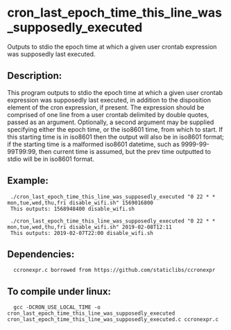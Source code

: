 # cron_last_epoch_time_this_line_was_supposedly_executed
Outputs to stdio the epoch time at which a given user crontab expression was supposedly last executed.

## Description:
 This program outputs to stdio the epoch time at which a given user
 crontab expression was supposedly last executed, in addition to
 the disposition element of the cron expression, if present.  The
 expression should be comprised of one line from a user crontab
 delimited by double quotes, passed as an argument.  Optionally, a
 second argument may be supplied specifying either the epoch time,
 or the iso8601 time, from which to start.  If this starting time
 is in iso8601 then the output will also be in iso8601 format; if
 the starting time is a malformed iso8601 datetime, such as
 9999-99-99T99:99, then current time is assumed, but the prev time
 outputted to stdio will be in iso8601 format.


## Example:
     ./cron_last_epoch_time_this_line_was_supposedly_executed "0 22 * * mon,tue,wed,thu,fri disable_wifi.sh" 1569016800
     This outputs: 1568948400 disable_wifi.sh

     ./cron_last_epoch_time_this_line_was_supposedly_executed "0 22 * * mon,tue,wed,thu,fri disable_wifi.sh" 2019-02-08T12:11
     This outputs: 2019-02-07T22:00 disable_wifi.sh

## Dependencies: 
      ccronexpr.c borrowed from https://github.com/staticlibs/ccronexpr

## To compile under linux:  
      gcc -DCRON_USE_LOCAL_TIME -o cron_last_epoch_time_this_line_was_supposedly_executed cron_last_epoch_time_this_line_was_supposedly_executed.c ccronexpr.c